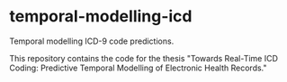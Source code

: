 # temporal-modelling-icd

Temporal modelling ICD-9 code predictions.

This repository contains the code for the thesis "Towards Real-Time ICD Coding: Predictive Temporal Modelling of Electronic Health Records."

